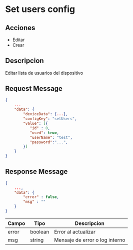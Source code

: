 # Set users config

## Acciones

- Editar 
- Crear

## Descripcion

Editar lista de usuarios del dispositivo

## Request Message

```json
{
    ...
    "data": {
        "deviceData": {...},
        "configKey": "setUsers",
        "value": [{
           "id" : 0,
           "used": true,
           "userName": "test",
           "password":"...",
        }]
    }
}
```



## Response Message
```json
{
    ...,
    "data": {
        "error" : false,
        "msg" : ""
    }
}
```

| Campo | Tipo | Descripcion |
| --- | --- | --- |
| error | boolean | Error al actualizar |
| msg | string | Mensaje de error o log interno|
